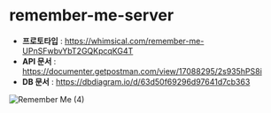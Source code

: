 # remember-me-server

- **프로토타입** : https://whimsical.com/remember-me-UPnSFwbvYbT2GQKpcqKG4T
- **API 문서** : https://documenter.getpostman.com/view/17088295/2s935hPS8i
- **DB 문서** : https://dbdiagram.io/d/63d50f69296d97641d7cb363

![Remember Me (4)](https://user-images.githubusercontent.com/77563814/216823088-1375e055-0bc2-4cbb-8b4a-ea48ff0c25d3.png)
